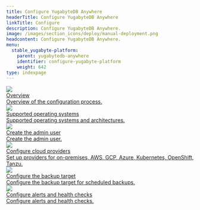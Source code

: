 ```yaml
---
title: Configure YugabyteDB Anywhere
headerTitle: Configure YugabyteDB Anywhere
linkTitle: Configure
description: Configure YugabyteDB Anywhere.
image: /images/section_icons/deploy/manual-deployment.png
headcontent: Configure YugabyteDB Anywhere.
menu:
  stable_yugabyte-platform:
    parent: yugabytedb-anywhere
    identifier: configure-yugabyte-platform
    weight: 642
type: indexpage
---
```


<div class="row">

  <div class="col-12 col-md-6 col-lg-12 col-xl-6">
    <a class="section-link icon-offset" href="configure/aws/">
      <div class="head">
        <img class="icon" src="/images/section_icons/deploy/manual-deployment.png" aria-hidden="true" />
        <div class="title">Overview</div>
      </div>
      <div class="body">
        Overview of the configuration process.
      </div>
    </a>
  </div>

  <div class="col-12 col-md-6 col-lg-12 col-xl-6">
    <a class="section-link icon-offset" href="supported-os-and-arch/">
      <div class="head">
        <img class="icon" src="/images/section_icons/deploy/manual-deployment.png" aria-hidden="true" />
        <div class="title">Supported operating systems</div>
      </div>
      <div class="body">
        Supported operating systems and architectures.
      </div>
    </a>
  </div>

  <div class="col-12 col-md-6 col-lg-12 col-xl-6">
    <a class="section-link icon-offset" href="create-admin-user/">
      <div class="head">
        <img class="icon" src="/images/section_icons/manage/enterprise/edit_universe.png" aria-hidden="true" />
        <div class="title">Create the admin user</div>
      </div>
      <div class="body">
        Create the admin user.
      </div>
    </a>
  </div>

  <div class="col-12 col-md-6 col-lg-12 col-xl-6">
    <a class="section-link icon-offset" href="set-up-cloud-provider/aws/">
      <div class="head">
        <img class="icon" src="/images/section_icons/manage/enterprise/edit_flags.png" aria-hidden="true" />
        <div class="title">Configure cloud providers</div>
      </div>
      <div class="body">
        Set up providers for on-premises, AWS, GCP, Azure, Kubernetes, OpenShift, Tanzu.
      </div>
    </a>
  </div>

  <div class="col-12 col-md-6 col-lg-12 col-xl-6">
    <a class="section-link icon-offset" href="backup-target/">
      <div class="head">
        <img class="icon" src="/images/section_icons/manage/backup.png" aria-hidden="true" />
        <div class="title">Configure the backup target</div>
      </div>
      <div class="body">
        Configure the backup target for scheduled backups.
      </div>
    </a>
  </div>

  <div class="col-12 col-md-6 col-lg-12 col-xl-6">
    <a class="section-link icon-offset" href="set-up-alerts-health-check/">
      <div class="head">
        <img class="icon" src="/images/section_icons/deploy/manual-deployment.png" aria-hidden="true" />
        <div class="title">Configure alerts and health checks</div>
      </div>
      <div class="body">
        Configure alerts and health checks.
      </div>
    </a>
  </div>

</div>
